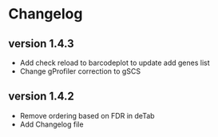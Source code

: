 Changelog
==========

<!--
Newest changes should be on top.
-->
version 1.4.3
---------------------------
+ Add check reload to barcodeplot to update add genes list
+ Change gProfiler correction to gSCS

version 1.4.2
---------------------------
+ Remove ordering based on FDR in deTab
+ Add Changelog file